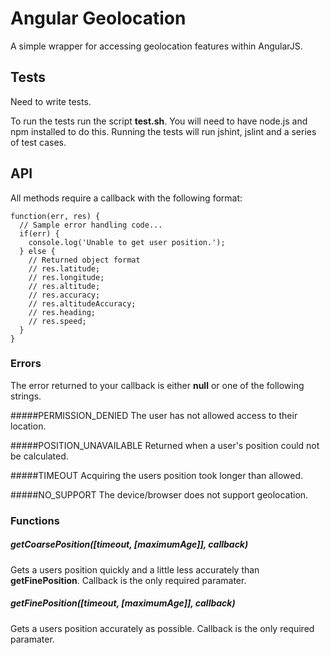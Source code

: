 # Angular Geolocation

A simple wrapper for accessing geolocation features within AngularJS.

## Tests
Need to write tests.

To run the tests run the script **test.sh**. You will need to have node.js and npm installed to do this. Running the tests will run jshint, jslint and a series of test cases.

## API

All methods require a callback with the following format:

```
function(err, res) {
  // Sample error handling code...
  if(err) {
    console.log('Unable to get user position.');
  } else {
    // Returned object format
    // res.latitude;
    // res.longitude;
    // res.altitude;
    // res.accuracy;
    // res.altitudeAccuracy;
    // res.heading;
    // res.speed;
  }
}
```

### Errors
The error returned to your callback is either **null** or one of the following strings.

#####PERMISSION_DENIED
The user has not allowed access to their location.

#####POSITION_UNAVAILABLE
Returned when a user's position could not be calculated.

#####TIMEOUT
Acquiring the users position took longer than allowed.

#####NO_SUPPORT
The device/browser does not support geolocation.

### Functions
##### getCoarsePosition([timeout, [maximumAge]], callback)
Gets a users position quickly and a little less accurately than **getFinePosition**. Callback is the only required paramater.

##### getFinePosition([timeout, [maximumAge]], callback)
Gets a users position accurately as possible. Callback is the only required paramater.

